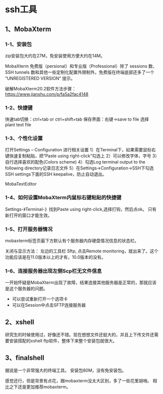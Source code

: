 # ssh工具

## 1、MobaXterm

### 1-1、安装包
zip安装包大约在27M，免安装使用方便大约在14M。

MobaXterm 免费版（persional）和专业版（Professional）除了 sessions 数、SSH tunnels 数和其他一些定制化配置外限制外，免费版在终端底部还多了一个 “UNREGISTERED VERSION” 提示。

破解MobaXterm20.2软件方法步骤：https://www.jianshu.com/p/fa5a2fac4148

### 1-2、快捷键
快速tab切换：ctrl+tab   or    ctrl+shift+tab
保存界面：右键->save to file    选择plant text file

### 1-3、个性化设置
打开Settings – Configuration 进行相关设置
1）在Terminal下，如果需要鼠标右键快速复制粘贴，把“Paste using right-click”勾选上
2）可以修改字体，字号
3）自行选择喜欢的配色(Colors scheme)
4）勾选Log terminal output to the following directory记录日志文件
5）在Settings->Configuration->SSH下勾选SSH settings下面的SSH keepalive，防止自动退出。

MobaTextEditor

### 1-4、如何设置MobaXterm内鼠标右键粘贴的快捷键
Settings-》Terminal-》找到Paste using right-click,选择打钩，然后点ok。
只有新打开的窗口才能生效。

### 1-5、打开服务器情况
mobaxterm标签页最下方默认有个服务器内存硬盘情况信息的状态栏。

关闭与显示方法：
左边的工具栏 Sftp, 点击Remote monitoring，就出来了。这个功能应该是在11.0版本以上的才有，10.0版本的没有。

### 1-6、连接服务器出现左侧Scp栏无文件信息
一开始怀疑是MobaXterm出现了故障，结果连接其他服务器是正常的，那就应该是这个服务器的问题。
- 可以尝试重新打开一个选项卡
- 可以在Session中点击SFTP连接服务器

## 2、xshell
研究生的时候使用过，好像还不错。现在想想文件还挺大的，并且上下传文件还需要安装搭配的xshell ftp软件，整体下来整个安装包就很大。

## 3、finalshell
据说是一个非常强大的终端工具。
安装包80M，没有免安装包。

感觉还行，但是背景有点花，跟mobaxterm没太大区别，多了一些花里胡哨。
相比之下还是更加推荐mobaxterm。

## 


















